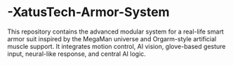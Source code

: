 # -XatusTech-Armor-System
This repository contains the advanced modular system for a real-life smart armor suit inspired by the MegaMan universe and Orgarm-style artificial muscle support. It integrates motion control, AI vision, glove-based gesture input, neural-like response, and central AI logic.

